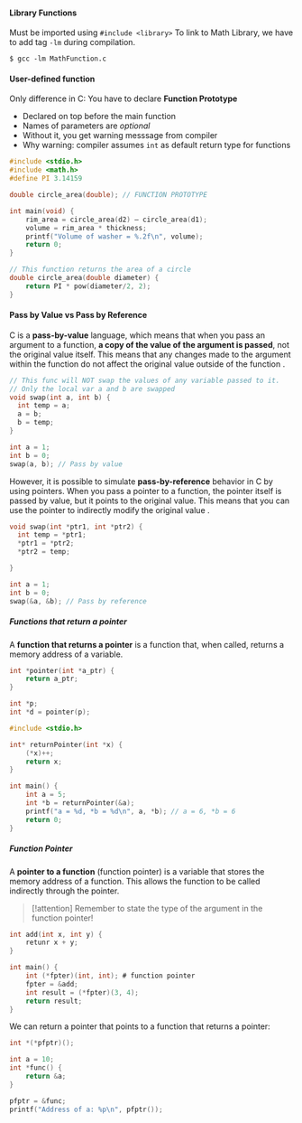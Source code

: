 #### Library Functions

Must be imported using `#include <library>`
To link to Math Library, we have to add tag `-lm` during compilation.

```
$ gcc -lm MathFunction.c
```

#### User-defined function

Only difference in C: You have to declare **Function Prototype**
- Declared on top before the main function
- Names of parameters are *optional*
- Without it, you get warning messsage from compiler
- Why warning: compiler assumes `int` as default return type for functions

```C
#include <stdio.h>
#include <math.h>
#define PI 3.14159

double circle_area(double); // FUNCTION PROTOTYPE

int main(void) {
    rim_area = circle_area(d2) – circle_area(d1);
    volume = rim_area * thickness;
    printf("Volume of washer = %.2f\n", volume);
    return 0;
}

// This function returns the area of a circle
double circle_area(double diameter) {
    return PI * pow(diameter/2, 2);
}
```

#### Pass by Value vs Pass by Reference

C is a **pass-by-value** language, which means that when you pass an argument to a function, **a copy of the value of the argument is passed**, not the original value itself. This means that any changes made to the argument within the function do not affect the original value outside of the function .

```C
// This func will NOT swap the values of any variable passed to it.
// Only the local var a and b are swapped
void swap(int a, int b) {
  int temp = a;
  a = b;
  b = temp;
}

int a = 1;
int b = 0;
swap(a, b); // Pass by value
```

However, it is possible to simulate **pass-by-reference** behavior in C by using pointers. When you pass a pointer to a function, the pointer itself is passed by value, but it points to the original value. This means that you can use the pointer to indirectly modify the original value .

```C
void swap(int *ptr1, int *ptr2) {
  int temp = *ptr1; 
  *ptr1 = *ptr2; 
  *ptr2 = temp;

}

int a = 1;
int b = 0;
swap(&a, &b); // Pass by reference
```

##### Functions that return a pointer

A **function that returns a pointer** is a function that, when called, returns a memory address of a variable.

```C
int *pointer(int *a_ptr) {
	return a_ptr;
}

int *p;
int *d = pointer(p);
```

```c
#include <stdio.h>

int* returnPointer(int *x) {
    (*x)++;
    return x;
}

int main() {
    int a = 5;
    int *b = returnPointer(&a);
    printf("a = %d, *b = %d\n", a, *b); // a = 6, *b = 6
    return 0;
}

```

##### Function Pointer

A **pointer to a function** (function pointer) is a variable that stores the memory address of a function. This allows the function to be called indirectly through the pointer.

>[!attention]
> Remember to state the type of the argument in the function pointer!

```c
int add(int x, int y) {
	retunr x + y;
}

int main() {
	int (*fpter)(int, int); # function pointer
	fpter = &add;
	int result = (*fpter)(3, 4);
	return result;
}
```

We can return a pointer that points to a function that returns a pointer:

```c
int *(*pfptr)();

int a = 10;
int *func() {
	return &a;
}

pfptr = &func;
printf("Address of a: %p\n", pfptr());
```